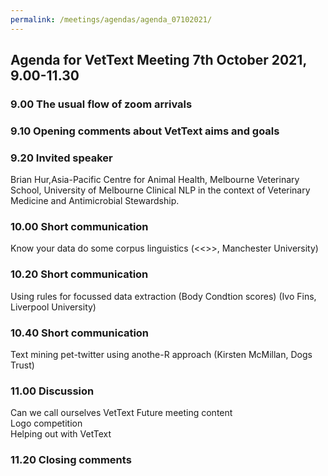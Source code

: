 ```yaml
---
permalink: /meetings/agendas/agenda_07102021/
---
```

## Agenda for VetText Meeting 7th October 2021, 9.00-11.30

### 9.00 The usual flow of zoom arrivals
### 9.10 Opening comments about VetText aims and goals
### 9.20 Invited speaker
Brian Hur,Asia-Pacific Centre for Animal Health, Melbourne Veterinary School, University of Melbourne
Clinical NLP in the context of Veterinary Medicine and Antimicrobial Stewardship.
### 10.00 Short communication
Know your data do some corpus linguistics (<<>>, Manchester University)  
### 10.20 Short communication
Using rules for focussed data extraction (Body Condtion scores) (Ivo Fins, Liverpool University)  
### 10.40 Short communication
Text mining pet-twitter using anothe-R approach (Kirsten McMillan, Dogs Trust) 
### 11.00 Discussion
Can we call ourselves VetText 
Future meeting content  
Logo competition   
Helping out with VetText  
### 11.20 Closing comments     
